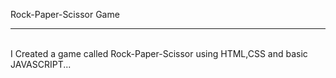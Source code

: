 
Rock-Paper-Scissor Game
<hr>
<br>
I Created a game called Rock-Paper-Scissor using HTML,CSS and basic JAVASCRIPT...
